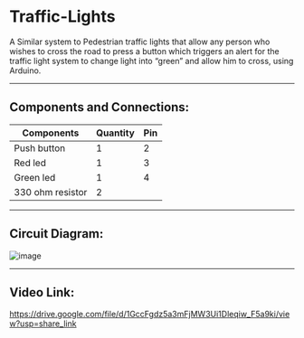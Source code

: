 # Traffic-Lights
A Similar system to Pedestrian traffic lights that allow any person who wishes to cross the road to press a button which triggers an alert for the traffic light system to change light into “green” and allow him to cross, using Arduino.

---
## Components and Connections:
| Components  | Quantity | Pin |
| ------------- | ------------- | ------------- |
| Push button  | 1 | 2 |
| Red led  | 1 | 3 |
| Green led  | 1 | 4 |
| 330 ohm resistor  | 2 |  |

---
## Circuit Diagram:

![image](https://user-images.githubusercontent.com/96317608/220375145-8ebac294-3866-46a2-b57b-b4d0de991584.png)

---
## Video Link:
https://drive.google.com/file/d/1GccFgdz5a3mFjMW3Ui1Dleqiw_F5a9ki/view?usp=share_link
